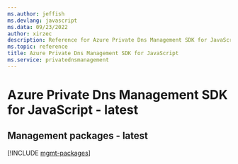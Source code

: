 ```yaml
---
ms.author: jeffish
ms.devlang: javascript
ms.data: 09/23/2022
author: xirzec
description: Reference for Azure Private Dns Management SDK for JavaScript
ms.topic: reference
title: Azure Private Dns Management SDK for JavaScript
ms.service: privatednsmanagement
---
```

# Azure Private Dns Management SDK for JavaScript - latest

## Management packages - latest
[!INCLUDE [mgmt-packages](private-dns-management-mgmt-index.md)]